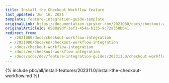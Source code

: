 ```yaml
---
title: Install the Checkout Workflow feature
last_updated: Jun 16, 2021
template: feature-integration-guide-template
originalLink: https://documentation.spryker.com/2021080/docs/checkout-workflow-integration
originalArticleId: 6908a9df-3ef3-454a-b135-9c72a350b641
redirect_from:
  - /2021080/docs/checkout-workflow-integration
  - /2021080/docs/en/checkout-workflow-integration
  - /docs/checkout-workflow-integration
  - /docs/en/checkout-workflow-integration
  - /docs/scos/dev/feature-integration-guides/202311.0/checkout-workflow-integration-guide.html
---
```

{% include pbc/all/install-features/202311.0/install-the-checkout-workflow.md %} <!-- To edit, see /_includes/pbc/all/install-features/202311.0/install-the-checkout-workflow.md -->
